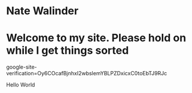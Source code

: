 # Nate Walinder
# Welcome to my site. Please hold on while I get things sorted 
google-site-verification=Oy6COcafBjnhxI2wbslemYBLPZDxicxC0toEbTJ9RJc


Hello World
